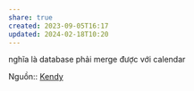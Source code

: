 ```yaml
---
share: true
created: 2023-09-05T16:17
updated: 2024-02-18T10:20
---
```

nghĩa là database phải merge được với calendar

Nguồn:: [Kendy](../../%CE%9E%20Ngu%E1%BB%93n/Kendy.md)